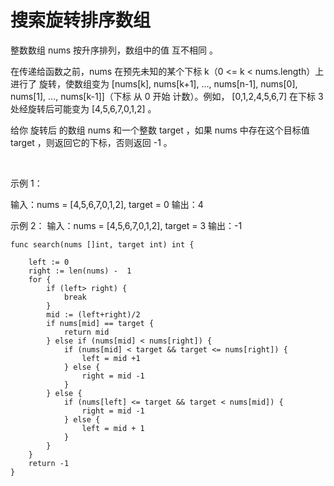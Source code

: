 
# 搜索旋转排序数组

整数数组 nums 按升序排列，数组中的值 互不相同 。

在传递给函数之前，nums 在预先未知的某个下标 k（0 <= k < nums.length）上进行了 旋转，使数组变为 [nums[k], nums[k+1], ..., nums[n-1], nums[0], nums[1], ..., nums[k-1]]（下标 从 0 开始 计数）。例如， [0,1,2,4,5,6,7] 在下标 3 处经旋转后可能变为 [4,5,6,7,0,1,2] 。

给你 旋转后 的数组 nums 和一个整数 target ，如果 nums 中存在这个目标值 target ，则返回它的下标，否则返回 -1 。

 

示例 1：

输入：nums = [4,5,6,7,0,1,2], target = 0
输出：4

示例 2：
输入：nums = [4,5,6,7,0,1,2], target = 3
输出：-1
```
func search(nums []int, target int) int {
  
    left := 0
    right := len(nums) -  1 
    for {
        if (left> right) {
            break
        }
        mid := (left+right)/2
        if nums[mid] == target {
            return mid 
        } else if (nums[mid] < nums[right]) {
            if (nums[mid] < target && target <= nums[right]) {
                left = mid +1 
            } else {
                right = mid -1 
            }
        } else {
            if (nums[left] <= target && target < nums[mid]) {
                right = mid -1 
            } else {
                left = mid + 1 
            }
        }
    }
    return -1 
}
```